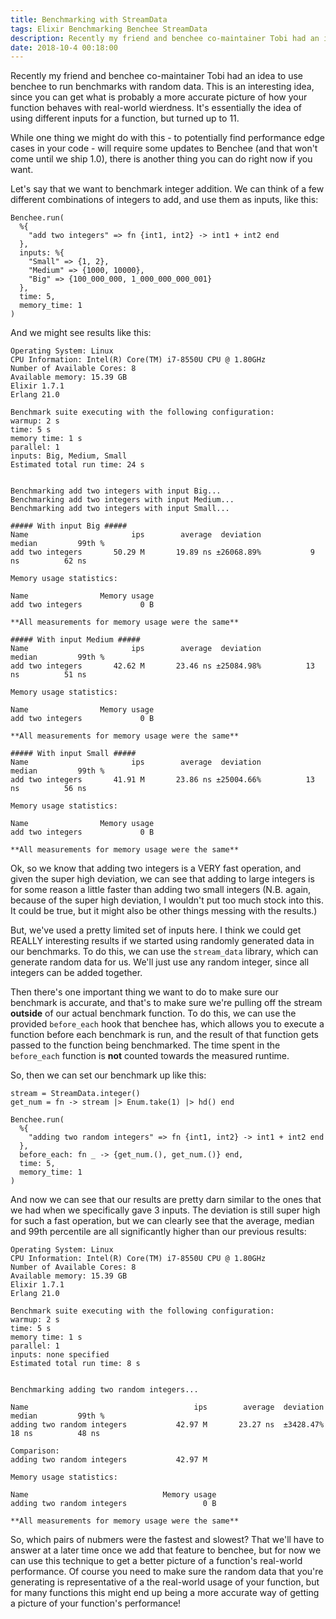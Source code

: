 ```yaml
---
title: Benchmarking with StreamData
tags: Elixir Benchmarking Benchee StreamData
description: Recently my friend and benchee co-maintainer Tobi had an idea to use benchee to run benchmarks with random data
date: 2018-10-4 00:18:00
---
```


Recently my friend and benchee co-maintainer Tobi had an idea to use benchee to
run benchmarks with random data. This is an interesting idea, since you can get
what is probably a more accurate picture of how your function behaves with
real-world wierdness. It's essentially the idea of using different inputs for a
function, but turned up to 11.

While one thing we might do with this - to potentially find performance edge
cases in your code - will require some updates to Benchee (and that won't come
until we ship 1.0), there is another thing you can do right now if you want.


Let's say that we want to benchmark integer addition. We can think of a few
different combinations of integers to add, and use them as inputs, like this:

```
Benchee.run(
  %{
    "add two integers" => fn {int1, int2} -> int1 + int2 end
  },
  inputs: %{
    "Small" => {1, 2},
    "Medium" => {1000, 10000},
    "Big" => {100_000_000, 1_000_000_000_001}
  },
  time: 5,
  memory_time: 1
)
```

And we might see results like this:

```
Operating System: Linux
CPU Information: Intel(R) Core(TM) i7-8550U CPU @ 1.80GHz
Number of Available Cores: 8
Available memory: 15.39 GB
Elixir 1.7.1
Erlang 21.0

Benchmark suite executing with the following configuration:
warmup: 2 s
time: 5 s
memory time: 1 s
parallel: 1
inputs: Big, Medium, Small
Estimated total run time: 24 s


Benchmarking add two integers with input Big...
Benchmarking add two integers with input Medium...
Benchmarking add two integers with input Small...

##### With input Big #####
Name                       ips        average  deviation         median         99th %
add two integers       50.29 M       19.89 ns ±26068.89%           9 ns          62 ns

Memory usage statistics:

Name                Memory usage
add two integers             0 B

**All measurements for memory usage were the same**

##### With input Medium #####
Name                       ips        average  deviation         median         99th %
add two integers       42.62 M       23.46 ns ±25084.98%          13 ns          51 ns

Memory usage statistics:

Name                Memory usage
add two integers             0 B

**All measurements for memory usage were the same**

##### With input Small #####
Name                       ips        average  deviation         median         99th %
add two integers       41.91 M       23.86 ns ±25004.66%          13 ns          56 ns

Memory usage statistics:

Name                Memory usage
add two integers             0 B

**All measurements for memory usage were the same**
```

Ok, so we know that adding two integers is a VERY fast operation, and given the
super high deviation, we can see that adding to large integers is for some
reason a little faster than adding two small integers (N.B. again, because of
the super high deviation, I wouldn't put too much stock into this. It could be
true, but it might also be other things messing with the results.)

But, we've used a pretty limited set of inputs here. I think we could get REALLY
interesting results if we started using randomly generated data in our
benchmarks. To do this, we can use the `stream_data` library, which can generate
random data for us. We'll just use any random integer, since all integers can be
added together.

Then there's one important thing we want to do to make sure our benchmark is
accurate, and that's to make sure we're pulling off the stream **outside** of
our actual benchmark function. To do this, we can use the provided `before_each`
hook that benchee has, which allows you to execute a function before each
benchmark is run, and the result of that function gets passed to the function
being benchmarked. The time spent in the `before_each` function is **not**
counted towards the measured runtime.

So, then we can set our benchmark up like this:

```
stream = StreamData.integer()
get_num = fn -> stream |> Enum.take(1) |> hd() end

Benchee.run(
  %{
    "adding two random integers" => fn {int1, int2} -> int1 + int2 end
  },
  before_each: fn _ -> {get_num.(), get_num.()} end,
  time: 5,
  memory_time: 1
)
```

And now we can see that our results are pretty darn similar to the ones that we
had when we specifically gave 3 inputs. The deviation is still super high for
such a fast operation, but we can clearly see that the average, median and 99th
percentile are all significantly higher than our previous results:

```
Operating System: Linux
CPU Information: Intel(R) Core(TM) i7-8550U CPU @ 1.80GHz
Number of Available Cores: 8
Available memory: 15.39 GB
Elixir 1.7.1
Erlang 21.0

Benchmark suite executing with the following configuration:
warmup: 2 s
time: 5 s
memory time: 1 s
parallel: 1
inputs: none specified
Estimated total run time: 8 s


Benchmarking adding two random integers...

Name                                     ips        average  deviation         median         99th %
adding two random integers           42.97 M       23.27 ns  ±3428.47%          18 ns          48 ns

Comparison:
adding two random integers           42.97 M

Memory usage statistics:

Name                              Memory usage
adding two random integers                 0 B

**All measurements for memory usage were the same**
```

So, which pairs of nubmers were the fastest and slowest? That we'll have to
answer at a later time once we add that feature to benchee, but for now we can
use this technique to get a better picture of a function's real-world
performance. Of course you need to make sure the random data that you're
generating is representative of a the real-world usage of your function, but for
many functions this might end up being a more accurate way of getting a picture
of your function's performance!
